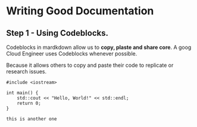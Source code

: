 # Writing Good Documentation

## Step 1 - Using Codeblocks.

Codeblocks in mardkdown allow us to **copy, plaste and share core**. A goog Cloud Engineer uses Codeblocks whenever possible.

Because it allows others to copy and paste their code to replicate or research issues.

```
#include <iostream>

int main() {
    std::cout << "Hello, World!" << std::endl;
    return 0;
}
```

```
this is another one
```
